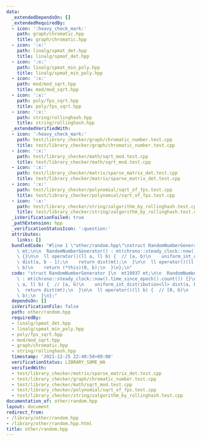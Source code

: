 ```yaml
---
data:
  _extendedDependsOn: []
  _extendedRequiredBy:
  - icon: ':heavy_check_mark:'
    path: graph/chromatic.hpp
    title: graph/chromatic.hpp
  - icon: ':x:'
    path: linalg/spmat_det.hpp
    title: linalg/spmat_det.hpp
  - icon: ':x:'
    path: linalg/spmat_min_poly.hpp
    title: linalg/spmat_min_poly.hpp
  - icon: ':x:'
    path: mod/mod_sqrt.hpp
    title: mod/mod_sqrt.hpp
  - icon: ':x:'
    path: poly/fps_sqrt.hpp
    title: poly/fps_sqrt.hpp
  - icon: ':x:'
    path: string/rollinghash.hpp
    title: string/rollinghash.hpp
  _extendedVerifiedWith:
  - icon: ':heavy_check_mark:'
    path: test/library_checker/graph/chromatic_number.test.cpp
    title: test/library_checker/graph/chromatic_number.test.cpp
  - icon: ':x:'
    path: test/library_checker/math/sqrt_mod.test.cpp
    title: test/library_checker/math/sqrt_mod.test.cpp
  - icon: ':x:'
    path: test/library_checker/matrix/sparse_matrix_det.test.cpp
    title: test/library_checker/matrix/sparse_matrix_det.test.cpp
  - icon: ':x:'
    path: test/library_checker/polynomial/sqrt_of_fps.test.cpp
    title: test/library_checker/polynomial/sqrt_of_fps.test.cpp
  - icon: ':x:'
    path: test/library_checker/string/zalgorithm_by_rollinghash.test.cpp
    title: test/library_checker/string/zalgorithm_by_rollinghash.test.cpp
  _isVerificationFailed: true
  _pathExtension: hpp
  _verificationStatusIcon: ':question:'
  attributes:
    links: []
  bundledCode: "#line 1 \"other/random.hpp\"\nstruct RandomNumberGenerator {\n  mt19937\
    \ mt;\n\n  RandomNumberGenerator() : mt(chrono::steady_clock::now().time_since_epoch().count())\
    \ {}\n\n  ll operator()(ll a, ll b) {  // [a, b)\n    uniform_int_distribution<ll>\
    \ dist(a, b - 1);\n    return dist(mt);\n  }\n\n  ll operator()(ll b) {  // [0,\
    \ b)\n    return (*this)(0, b);\n  }\n};\n"
  code: "struct RandomNumberGenerator {\n  mt19937 mt;\n\n  RandomNumberGenerator()\
    \ : mt(chrono::steady_clock::now().time_since_epoch().count()) {}\n\n  ll operator()(ll\
    \ a, ll b) {  // [a, b)\n    uniform_int_distribution<ll> dist(a, b - 1);\n  \
    \  return dist(mt);\n  }\n\n  ll operator()(ll b) {  // [0, b)\n    return (*this)(0,\
    \ b);\n  }\n};"
  dependsOn: []
  isVerificationFile: false
  path: other/random.hpp
  requiredBy:
  - linalg/spmat_det.hpp
  - linalg/spmat_min_poly.hpp
  - poly/fps_sqrt.hpp
  - mod/mod_sqrt.hpp
  - graph/chromatic.hpp
  - string/rollinghash.hpp
  timestamp: '2021-12-25 22:40:58+09:00'
  verificationStatus: LIBRARY_SOME_WA
  verifiedWith:
  - test/library_checker/matrix/sparse_matrix_det.test.cpp
  - test/library_checker/graph/chromatic_number.test.cpp
  - test/library_checker/math/sqrt_mod.test.cpp
  - test/library_checker/polynomial/sqrt_of_fps.test.cpp
  - test/library_checker/string/zalgorithm_by_rollinghash.test.cpp
documentation_of: other/random.hpp
layout: document
redirect_from:
- /library/other/random.hpp
- /library/other/random.hpp.html
title: other/random.hpp
---
```

